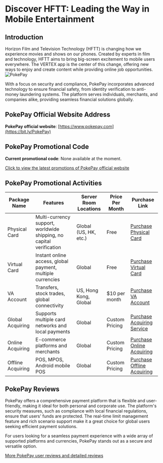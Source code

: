 # Discover HFTT: Leading the Way in Mobile Entertainment

## Introduction

Horizon Film and Television Technology (HFTT) is changing how we experience movies and shows on our phones. Created by experts in film and technology, HFTT aims to bring big-screen excitement to mobile users everywhere. The VERTEX app is the center of this change, offering new ways to enjoy and create content while providing online job opportunities.
![PokePay](https://github.com/user-attachments/assets/3762a033-8549-4725-b21d-412d1712cbc4)

With a focus on security and compliance, PokePay incorporates advanced technology to ensure financial safety, from identity verification to anti-money laundering systems. The platform serves individuals, merchants, and companies alike, providing seamless financial solutions globally.

## PokePay Official Website Address

**PokePay official website**: [https://www.pokepay.com](https://bit.ly/PokePay)

## PokePay Promotional Code

**Current promotional code**: None available at the moment.

[Click to view the latest promotions of PokePay official website](https://bit.ly/PokePay)

## PokePay Promotional Activities

| Package Name         | Features                                                        | Server Room Locations        | Price Per Month         | Purchase Link                                      |
|----------------------|------------------------------------------------------------------|------------------------------|-------------------------|---------------------------------------------------|
| Physical Card         | Multi-currency support, worldwide shipping, no capital verification | Global (US, HK, etc.)        | Free                    | [Purchase Physical Card](https://bit.ly/PokePay) |
| Virtual Card          | Instant online access, global payment, multiple currencies       | Global                       | Free                    | [Purchase Virtual Card](https://bit.ly/PokePay)  |
| VA Account            | Transfers, stock trades, global connectivity                    | US, Hong Kong, Global         | $10 per month           | [Purchase VA Account](https://bit.ly/PokePay)    |
| Global Acquiring      | Supports multiple card networks and local payments              | Global                       | Custom Pricing           | [Purchase Acquiring Service](https://bit.ly/PokePay) |
| Online Acquiring      | E-commerce platforms and merchants                              | Global                       | Custom Pricing           | [Purchase Online Acquiring](https://bit.ly/PokePay) |
| Offline Acquiring     | POS, MPOS, Android mobile POS                                   | Global                       | Custom Pricing           | [Purchase Offline Acquiring](https://bit.ly/PokePay) |

## PokePay Reviews

PokePay offers a comprehensive payment platform that is flexible and user-friendly, making it ideal for both personal and corporate use. The platform's security measures, such as compliance with local financial regulations, ensure that users' funds are protected. The real-time limit management feature and rich scenario support make it a great choice for global users seeking efficient payment solutions.

For users looking for a seamless payment experience with a wide array of supported platforms and currencies, PokePay stands out as a secure and versatile option.

[More PokePay user reviews and detailed reviews](https://bit.ly/PokePay)
